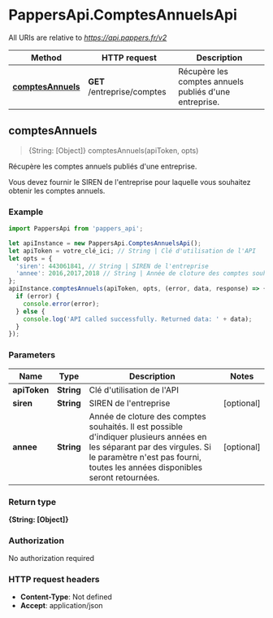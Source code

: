 # PappersApi.ComptesAnnuelsApi

All URIs are relative to *https://api.pappers.fr/v2*

Method | HTTP request | Description
------------- | ------------- | -------------
[**comptesAnnuels**](ComptesAnnuelsApi.md#comptesAnnuels) | **GET** /entreprise/comptes | Récupère les comptes annuels publiés d&#39;une entreprise.



## comptesAnnuels

> {String: [Object]} comptesAnnuels(apiToken, opts)

Récupère les comptes annuels publiés d&#39;une entreprise.

Vous devez fournir le SIREN de l&#39;entreprise pour laquelle vous souhaitez obtenir les comptes annuels.

### Example

```javascript
import PappersApi from 'pappers_api';

let apiInstance = new PappersApi.ComptesAnnuelsApi();
let apiToken = votre_clé_ici; // String | Clé d'utilisation de l'API
let opts = {
  'siren': 443061841, // String | SIREN de l'entreprise
  'annee': 2016,2017,2018 // String | Année de cloture des comptes souhaités. Il est possible d'indiquer plusieurs années en les séparant par des virgules. Si le paramètre n'est pas fourni, toutes les années disponibles seront retournées.
};
apiInstance.comptesAnnuels(apiToken, opts, (error, data, response) => {
  if (error) {
    console.error(error);
  } else {
    console.log('API called successfully. Returned data: ' + data);
  }
});
```

### Parameters


Name | Type | Description  | Notes
------------- | ------------- | ------------- | -------------
 **apiToken** | **String**| Clé d&#39;utilisation de l&#39;API | 
 **siren** | **String**| SIREN de l&#39;entreprise | [optional] 
 **annee** | **String**| Année de cloture des comptes souhaités. Il est possible d&#39;indiquer plusieurs années en les séparant par des virgules. Si le paramètre n&#39;est pas fourni, toutes les années disponibles seront retournées. | [optional] 

### Return type

**{String: [Object]}**

### Authorization

No authorization required

### HTTP request headers

- **Content-Type**: Not defined
- **Accept**: application/json


